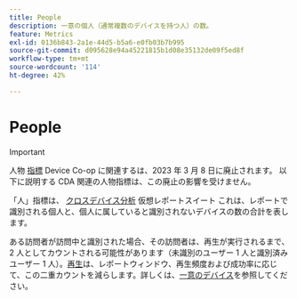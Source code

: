 ```yaml
---
title: People
description: 一意の個人（通常複数のデバイスを持つ人）の数。
feature: Metrics
exl-id: 0136b843-2a1e-44d5-b5a6-e0fb03b7b995
source-git-commit: d095628e94a45221815b1d08e35132de09f5ed8f
workflow-type: tm+mt
source-wordcount: '114'
ht-degree: 42%

---
```


# People

>[!IMPORTANT]
>
>人物 [指標](overview.md) Device Co-op に関連するは、2023 年 3 月 8 日に廃止されます。 以下に説明する CDA 関連の人物指標は、この廃止の影響を受けません。

「人」指標は、 [クロスデバイス分析](../cda/overview.md) 仮想レポートスイート これは、レポートで識別される個人と、個人に属していると識別されないデバイスの数の合計を表します。

ある訪問者が訪問中と識別された場合、その訪問者は、再生が実行されるまで、2 人としてカウントされる可能性があります（未識別のユーザー 1 人と識別済みユーザー 1 人）。[再生](/help/components/cda/replay.md)は、レポートウィンドウ、再生頻度および成功率に応じて、この二重カウントを減らします。詳しくは、[一意のデバイス](unique-devices.md)を参照してください。
